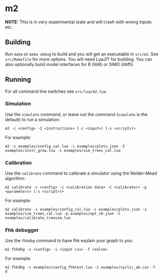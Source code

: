 m2
===

**NOTE:** This is in very experimental state and will crash with wrong inputs etc.

Building
--------

Run `make` or `make debug` to build and you will get an executable in `src/m2`. See `src/Makefile` for more options. You will need LuaJIT for building. You can also optionally build model interfaces for R (libR) or SIMO (libffi).

Running
-------
For all command line switches see `src/lua/m2.lua`.

### Simulation
Use the `simulate` command, or leave out the command (`simulate` is the default) to run a simulation:
```
m2 -c <config> -I <instructions> [-i <input>] [-s <script>]+
```

For example:

```
m2 -c examples/config_cal.lua -i examples/plots.json -I examples/instr_grow.lua -s examples/sim_trees_cal.lua
```

### Calibration
Use the `calibrate` command to calibrate a simulator using the Nelder-Mead algorithm:
```
m2 calibrate -c <config> -i <calibration data> -C <calibrator> -p <parameters> [-s <script>]+
```

For example:
```
m2 calibrate -c examples/config_cal.lua -i examples/plots.json -s examples/sim_trees_cal.lua -p examples/opt_c0.json -C examples/calibrate_treesim.lua
```

### Fhk debugger
Use the `fhkdbg` command to have fhk explain your graph to you:
```
m2 fhkdbg -c <config> -i <input csv> -f <solve>
```

For example:

```
m2 fhkdbg -c examples/config_fhktest.lua -i examples/cyclic_ab.csv -f d
```